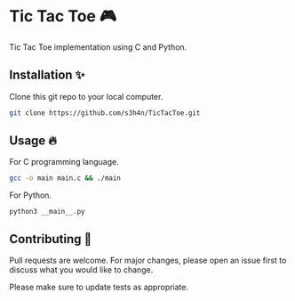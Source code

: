 # Tic Tac Toe 🎮

Tic Tac Toe implementation using C and Python.

## Installation ✨

Clone this git repo to your local computer.

```bash
git clone https://github.com/s3h4n/TicTacToe.git
```

## Usage 🔥

For C programming language.

```bash
gcc -o main main.c && ./main
```
For Python.
```
python3 __main__.py
```


## Contributing 🤝
Pull requests are welcome. For major changes, please open an issue first to discuss what you would like to change.

Please make sure to update tests as appropriate.
